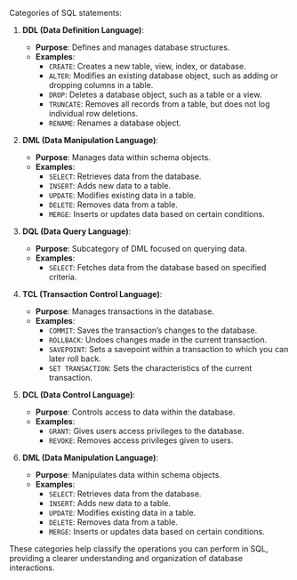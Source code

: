 Categories of SQL statements:

1. **DDL (Data Definition Language)**:
   - **Purpose**: Defines and manages database structures.
   - **Examples**:
     - `CREATE`: Creates a new table, view, index, or database.
     - `ALTER`: Modifies an existing database object, such as adding or dropping columns in a table.
     - `DROP`: Deletes a database object, such as a table or a view.
     - `TRUNCATE`: Removes all records from a table, but does not log individual row deletions.
     - `RENAME`: Renames a database object.

2. **DML (Data Manipulation Language)**:
   - **Purpose**: Manages data within schema objects.
   - **Examples**:
     - `SELECT`: Retrieves data from the database.
     - `INSERT`: Adds new data to a table.
     - `UPDATE`: Modifies existing data in a table.
     - `DELETE`: Removes data from a table.
     - `MERGE`: Inserts or updates data based on certain conditions.

3. **DQL (Data Query Language)**:
   - **Purpose**: Subcategory of DML focused on querying data.
   - **Examples**:
     - `SELECT`: Fetches data from the database based on specified criteria.

4. **TCL (Transaction Control Language)**:
   - **Purpose**: Manages transactions in the database.
   - **Examples**:
     - `COMMIT`: Saves the transaction’s changes to the database.
     - `ROLLBACK`: Undoes changes made in the current transaction.
     - `SAVEPOINT`: Sets a savepoint within a transaction to which you can later roll back.
     - `SET TRANSACTION`: Sets the characteristics of the current transaction.

5. **DCL (Data Control Language)**:
   - **Purpose**: Controls access to data within the database.
   - **Examples**:
     - `GRANT`: Gives users access privileges to the database.
     - `REVOKE`: Removes access privileges given to users.

6. **DML (Data Manipulation Language)**:
   - **Purpose**: Manipulates data within schema objects.
   - **Examples**:
     - `SELECT`: Retrieves data from the database.
     - `INSERT`: Adds new data to a table.
     - `UPDATE`: Modifies existing data in a table.
     - `DELETE`: Removes data from a table.
     - `MERGE`: Inserts or updates data based on certain conditions.

These categories help classify the operations you can perform in SQL, providing a clearer understanding and organization of database interactions.